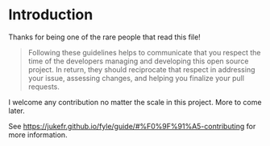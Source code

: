 # Introduction

Thanks for being one of the rare people that read this file!

> Following these guidelines helps to communicate that you respect the time of
 the developers managing and developing this open source project. In return, they should reciprocate that respect in addressing your issue, assessing changes, and helping you finalize your pull requests.

I welcome any contribution no matter the scale in this project.
More to come later.

See  https://jukefr.github.io/fyle/guide/#%F0%9F%91%A5-contributing for more 
information.